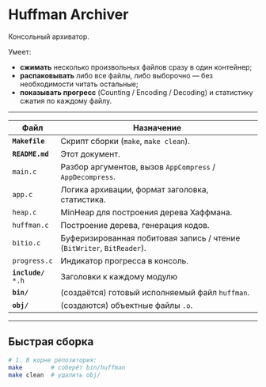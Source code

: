 # Huffman Archiver

Консольный архиватор.

Умеет:

* **сжимать** несколько произвольных файлов сразу в один контейнер;
* **распаковывать** либо все файлы, либо выборочно — без необходимости читать остальные;
* **показывать прогресс** (Counting / Encoding / Decoding) и статистику сжатия по каждому файлу.

---

| Файл            | Назначение                                                                                         
|-----------------------------|----------------------------------------------------------------------------------------------------|
| **`Makefile`**              | Скрипт сборки (`make`, `make clean`).                                                              |
| **`README.md`**             | Этот документ.                                                                                     |
|   `main.c`                  | Разбор аргументов, вызов `AppCompress` / `AppDecompress`.                                          |
|   `app.c`                   | Логика архивации, формат заголовка, статистика.                                                    |
|   `heap.c`                  | MinHeap для построения дерева Хаффмана.                                                          |
|   `huffman.c`               | Построение дерева, генерация кодов.                                                                |
|   `bitio.c`                 | Буферизированная побитовая запись / чтение (`BitWriter`, `BitReader`).                             |
|   `progress.c`              | Индикатор прогресса в консоль.                                                                     |
| **`include/`**<br>  `*.h`   | Заголовки к каждому модулю                                                                         |
| **`bin/`**                  | (создаётся) готовый исполняемый файл `huffman`.                                                    |
| **`obj/`**                  | (создаются) объектные файлы `.o`.                                                                  |

---

## Быстрая сборка

```bash
# 1. В корне репозитория:
make        # соберёт bin/huffman
make clean  # удалить obj/
